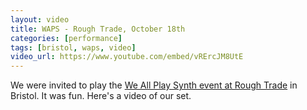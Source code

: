 ```yaml
---
layout: video
title: WAPS - Rough Trade, October 18th
categories: [performance]
tags: [bristol, waps, video]
video_url: https://www.youtube.com/embed/vRErcJM8UtE
---
```

We were invited to play the [We All Play Synth event at Rough Trade](https://www.facebook.com/events/2363948233713095/) in Bristol. It was fun. Here's a video of our set.
